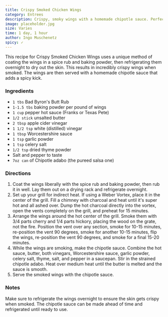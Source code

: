 ```yaml
---
title: Crispy Smoked Chicken Wings
category: Entrees
description: Crispy, smoky wings with a homemade chipotle sauce. Perfect for game day or any day.
image: placeholder.jpg
size: Varies
time: 1 day, 1 hour
author: Ingo Muschenetz
spicy: ✓
---
```


This recipe for Crispy Smoked Chicken Wings uses a unique method of coating the wings in a spice rub and baking powder, then refrigerating them overnight to dry out the skin. This results in incredibly crispy wings when smoked. The wings are then served with a homemade chipotle sauce that adds a spicy kick.

### Ingredients

* `1 tbs` Bad Byron's Butt Rub
* `1-1.5 tbs` baking powder per pound of wings
* `1 cup` pepper hot sauce (Franks or Texas Pete)
* `1/2 stick` unsalted butter
* `2 tbsp` apple cider vinegar
* `1 1/2 tsp` white (distilled) vinegar
* `1 tbsp` Worcestershire sauce
* `1 tsp` garlic powder
* `1 tsp` celery salt
* `1/2 tsp` dried thyme powder
* Salt and pepper to taste
* `7oz can` of Chipotle adabo (the pureed salsa one)

### Directions

1. Coat the wings liberally with the spice rub and baking powder, then rub it in well. Lay them out on a drying rack and refrigerate overnight.
2. Set up your grill for indirect heat. If using a Weber Vortex, place it in the center of the grill. Fill a chimney with charcoal and heat until it's super hot and all ashed over. Dump the hot charcoal directly into the vortex, open the vents completely on the grill, and preheat for 15 minutes.
3. Arrange the wings around the hot center of the grill. Smoke them with 3/4 parts cherry and 1/4 parts hickory, placing the wood on the grate, not the fire. Position the vent over any section, smoke for 10-15 minutes, re-position the vent 90 degrees, smoke for another 10-15 minutes, flip the wings, re-position the vent 90 degrees, and smoke for a final 15-20 minutes.
4. While the wings are smoking, make the chipotle sauce. Combine the hot sauce, butter, both vinegars, Worcestershire sauce, garlic powder, celery salt, thyme, salt, and pepper in a saucepan. Stir in the strained chipotle adabo. Heat over medium heat until the butter is melted and the sauce is smooth.
5. Serve the smoked wings with the chipotle sauce.

### Notes

Make sure to refrigerate the wings overnight to ensure the skin gets crispy when smoked. The chipotle sauce can be made ahead of time and refrigerated until ready to use.
